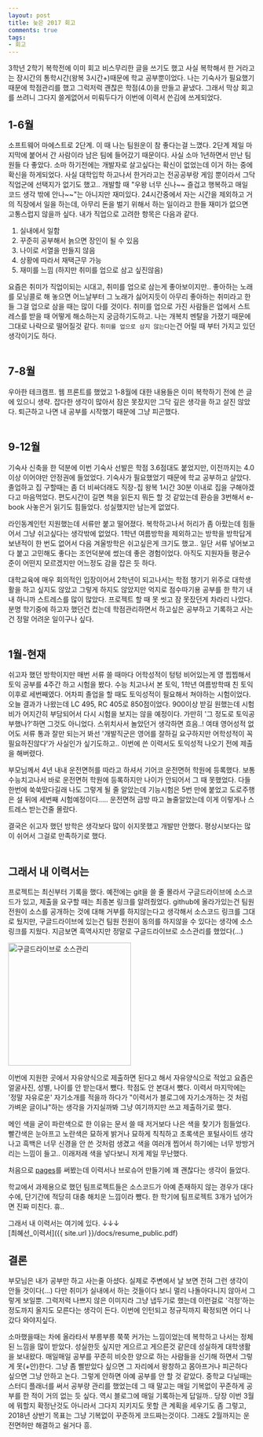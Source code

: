 ```yaml
---
layout: post
title: 늦은 2017 회고
comments: true
tags:
- 회고
---
```


3학년 2학기 복학전에 이미 회고 비스무리한 글을 쓰기도 했고 사실 복학해서 한 거라고는 장시간의 통학시간(왕복 3시간+)때문에 학교 공부뿐이었다. 나는 기숙사가 필요했기 때문에 학점관리를 했고 그럭저럭 괜찮은 학점(4.0)을 만들고 끝냈다. 그래서 막상 회고를 쓰려니 그다지 쓸게없어서 미뤄두다가 이번에 이력서 쓴김에 쓰게되었다.    

## **1-6월**    
소프트웨어 마에스트로 2단계. 이 때 나는 팀원운이 참 좋다는걸 느꼈다. 2단계 제일 마지막에 붙어서 간 사람이라 남은 팀에 들어갔기 때문이다. 사실 소마 1년하면서 만난 팀원들 다 좋았다. 소마 하기전에는 개발자로 살고싶다는 확신이 없었는데 이거 하는 중에 확신을 하게되었다. 사실 대학입학 하고나서 한거라고는 전공공부랑 게임 뿐이라서 그닥 직업군에 선택지가 없기도 했고.. 개발할 때 "우왕 너무 신나~~ 즐겁고 행복하고 매일 코드 생각 밖에 안나~~"는 아니지만 재미있다. 24시간중에서 자는 시간을 제외하고 거의 직장에서 일을 하는데, 아무리 돈을 벌기 위해서 하는 일이라고 한들 재미가 없으면 고통스럽지 않을까 싶다. 내가 직업으로 고려한 항목은 다음과 같다.   

1. 실내에서 일함     
2. 꾸준히 공부해서 늙으면 장인이 될 수 있음    
3. 나이로 서열을 만들지 않음    
4. 상황에 따라서 재택근무 가능    
5. 재미를 느낌 (하지만 취미를 업으로 삼고 싶진않음)    

요즘은 취미가 직업이되는 시대고, 취미를 업으로 삼는게 좋아보이지만.. 좋아하는 노래를 모닝콜로 해 놓으면 어느날부터 그 노래가 싫어지듯이 아무리 좋아하는 취미라고 한들 그걸 업으로 삼을 때는 많이 다를 것이다. 취미를 업으로 가진 사람들은 업에서 스트레스를 받을 때 어떻게 해소하는지 궁금하기도하고. 나는 개복치 멘탈을 가졌기 때문에 그대로 나락으로 떨어질것 같다. `취미를 업으로 삼지 않는다`는건 어릴 때 부터 가지고 있던 생각이기도 하다.    
<br>

## **7-8월**    
우아한 테크캠프. 웹 프론트를 했었고 1-8월에 대한 내용들은 이미 복학하기 전에 쓴 글에 있으니 생략. 잡다한 생각이 많아서 잠은 못잤지만 그닥 깊은 생각을 하고 살진 않았다. 퇴근하고 나면 내 공부를 시작했기 때문에 그냥 피곤했다.     
<br>

## **9-12월**    
기숙사 신축을 한 덕분에 이번 기숙사 선발은 학점 3.6점대도 붙었지만, 이전까지는 4.0 이상 이어야만 안정권에 들었었다. 기숙사가 필요했었기 때문에 학교 공부하고 살았다. 졸업하고 집 구할때는 좀 더 비싸더래도 직장-집 왕복 1시간 30분 이내로 집을 구해야겠다고 마음먹었다. 편도시간이 길면 책을 읽든지 뭐든 할 것 같았는데 환승을 3번해서 e-book 사놓은거 읽기도 힘들었다. 성실했지만 남는게 없었다.       

라인동계인턴 지원했는데 서류만 붙고 떨어졌다. 복학하고나서 허리가 좀 아팠는데 힘들어서 그냥 쉬고싶다는 생각밖에 없었다. 1학년 여름방학을 제외하고는 방학을 방학답게 보낸적이 한 번도 없어서 다음 겨울방학은 쉬고싶은게 크기도 했고.. 일단 서류 넣어보고 다 붙고 고민해도 좋다는 조언덕분에 썼는데 좋은 경험이었다. 아직도 지원자들 평균수준이 어떤지 모르겠지만 어느정도 감을 잡은 듯 하다.    

대학교육에 매우 회의적인 입장이어서 2학년이 되고나서는 학점 챙기기 위주로 대학생활을 하고 싶지도 않았고 그렇게 하지도 않았지만 억지로 점수따기용 공부를 한 학기 내내 하니까 스트레스를 많이 많았다. 프로젝트 할 때 못 씻고 잠 못잤던게 차라리 나았다. 분명 학기중에 하고자 했던건 컸는데 학점관리하면서 하고싶은 공부하고 기록하고 사는건 정말 어려운 일이구나 싶다.          
<br>

## **1월-현재**   
쉬고자 했던 방학이지만 매번 서류 쓸 때마다 어학성적이 텅텅 비어있는게 영 찝찝해서 토익 공부를 4주간 하고 시험을 봤다. 수능 치고나서 본 토익, 1학년 여름방학때 친 토익 이후로 세번째였다. 어차피 졸업을 할 때도 토익성적이 필요해서 쳐야하는 시험이었다. 오늘 결과가 나왔는데 LC 495, RC 405로 850점이었다. 900이상 받길 원했는데 시험비가 어지간히 부담되어서 다시 시험을 보지는 않을 예정이다. 가만히 '그 정도로 토익공부했나?'하면 그것도 아니었다. 스위치사서 놀았던거 생각하면 흐음..! 여태 영어성적 없어도 서류 통과 잘만 되는거 봐선 '개발직군은 영어를 잘하길 요구하지만 어학성적이 꼭 필요하진않다'가 사실인가 싶기도하고.. 이번에 쓴 이력서도 토익성적 나오기 전에 제출을 해버렸다.     

부모님께서 4년 내내 운전면허를 따라고 하셔서 기어코 운전면허 학원에 등록했다. 보통 수능치고나서 바로 운전면허 학원에 등록하지만 나이가 안되어서 그 때 못했었다. 다들 한번에 쑥쑥땄다길래 나도 그렇게 될 줄 알았는데 기능시험은 5번 만에 붙었고 도로주행은 설 뒤에 세번째 시험예정이다..... 운전면허 금방 따고 놀줄알았는데 이게 이렇게나 스트레스 받는건줄 몰랐다.     

결국은 쉬고자 했던 방학은 생각보다 많이 쉬지못했고 개발만 안했다. 평상시보다는 많이 쉬어서 그걸로 만족하기로 했다.     
<br>

## **그래서 내 이력서는**
프로젝트는 최신부터 기록을 했다. 예전에는 git을 쓸 줄 몰라서 구글드라이브에 소스코드가 있고, 제출을 요구할 때는 최종본 링크를 알려줬었다. github에 올라가있는건 팀원 전원이 소스를 공개하는 것에 대해 거부를 하지않는다고 생각해서 소스코드 링크를 그대로 뒀지만, 구글드라이브에 있는건 팀원 전원이 동의를 하지않을 수 있다는 생각에 소스링크를 지웠다. 지금보면 흑역사지만 정말로 구글드라이브로 소스관리를 했었다(...)      

<img src="/images/google_drive_source_controll.jpeg" alt="구글드라이브로 소스관리" style="width: 250px; margin-left: auto; margin-right: auto; "/>    

이번에 지원한 곳에서 자유양식으로 제출하면 된다고 해서 자유양식으로 적었고 요즘은 얼굴사진, 성별, 나이를 안 받는대서 뺐다. 학점도 안 본대서 뺐다. 이력서 마지막에는 '정말 자유로운' 자기소개를 적을까 하다가 "이력서가 블로그에 자기소개하는 것 처럼 가벼운 글이냐"하는 생각을 가지실까봐 그냥 여기까지만 쓰고 제출하기로 했다.      

메인 색을 굳이 파란색으로 한 이유는 문서 쓸 때 저거보다 나은 색을 찾기가 힘들었다. 빨간색은 눈아프고 노란색은 묘하게 밝거나 묘하게 칙칙하고 초록색은 포털사이트 생각나고 흑백은 너무 신경을 안 쓴 것처럼 생겼고 색을 여러개 찝어서 하기에는 너무 방방거리는 느낌이 들고.. 이래저래 색을 넣다보니 저게 제일 무난했다.    

처음으로 [pages](https://www.apple.com/kr/pages/)를 써봤는데 이력서나 브로슈어 만들기에 꽤 괜찮다는 생각이 들었다.     

학교에서 과제용으로 했던 팀프로젝트들은 소스코드가 아예 존재하지 않는 경우가 대다수에, 단기간에 적당히 대충 해치운 느낌이라 뺐다. 한 학기에 팀프로젝트 3개가 넘어가면 진짜 미친다. 휴..      

그래서 내 이력서는 여기에 있다. ↓↓↓      
[최혜선_이력서]({{ site.url }}/docs/resume_public.pdf)
<br>

## **결론**     
부모님은 내가 공부만 하고 사는줄 아셨다. 실제로 주변에서 날 보면 전혀 그런 생각이 안들 것이다(...) 다만 취미가 실내에서 하는 것들이다 보니 멀리 나돌아다니지 않아서 그렇게 보일뿐. 그럭저럭 나쁘지 않은 이미지라 그냥 냅두기로 했는데 이런걸로 '걱정'하는 정도까지 올지도 모른다는 생각이 든다. 이번에 인턴되고 정규직까지 확정되면 어디 나갔다 와야지싶다.      

소마했을때는 차에 올라타서 부릉부릉 쭉쭉 커가는 느낌이었는데 복학하고 나서는 정체된 느낌을 많이 받았다. 성실한듯 싶지만 게으르고 게으른것 같은데 성실하게 대학생활을 보내왔다. 매일매일 공부를 꾸준히 비슷한 양으로 하는 사람들을 신기해 하면서 그렇게 못(+안)한다. 그냥 좀 삘받았다 싶으면 그 자리에서 왕창하고 몸아프거나 피곤하다 싶으면 그냥 안하고 논다. 그렇게 안하면 아예 공부를 안 할 것 같았다. 중학교 다닐때는 스터디 플래너를 써서 공부량 관리를 했었는데 그 때 말고는 매일 기복없이 꾸준하게 공부를 한 적이 거의 없는 듯 싶다. 역시 블로그에 매일 기록하는게 답일까.. 당장 이번 3월에 뭐할지 확정난것도 아니라서 그다지 지키지도 못할 큰 계획을 세우기도 좀 그렇고, 2018년 상반기 목표는 그냥 기복없이 꾸준하게 코드짜는것이다. 그래도 2월까지는 운전면허만 해결하고 쉴거다 흥.      

